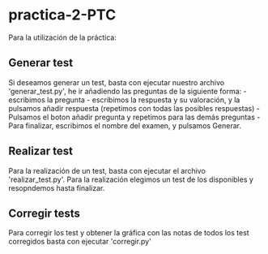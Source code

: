 # practica-2-PTC

Para la utilización de la práctica:

## Generar test
Si deseamos 
generar un test, basta con ejecutar nuestro archivo 'generar_test.py',
he ir añadiendo las preguntas de la siguiente forma:
	- escribimos la pregunta
	- escribimos la respuesta y su valoración, y la pulsamos añadir respuesta (repetimos con todas las posibles respuestas)
	- Pulsamos el boton añadir pregunta y repetimos para las demás preguntas
	- Para finalizar, escribimos el nombre del examen, y pulsamos Generar.

## Realizar test

Para la realización de un test, basta con ejecutar el archivo 'realizar_test.py'.
Para la realización elegimos un test de los disponibles y resopndemos hasta finalizar.


## Corregir tests

Para corregir los test y obtener la gráfica con las notas de todos los test corregidos 
basta con ejecutar 'corregir.py'
